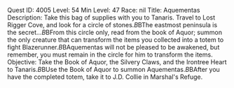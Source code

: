 Quest ID: 4005
Level: 54
Min Level: 47
Race: nil
Title: Aquementas
Description: Take this bag of supplies with you to Tanaris. Travel to Lost Rigger Cove, and look for a circle of stones.$B$BThe eastmost peninsula is the secret...$B$BFrom this circle only, read from the book of Aquor; summon the only creature that can transform the items you collected into a totem to fight Blazerunner.$B$BAquementas will not be pleased to be awakened, but remember, you must remain in the circle for him to transform the items.
Objective: Take the Book of Aquor, the Silvery Claws, and the Irontree Heart to Tanaris.$B$BUse the Book of Aquor to summon Aquementas.$B$BAfter you have the completed totem, take it to J.D. Collie in Marshal's Refuge.
